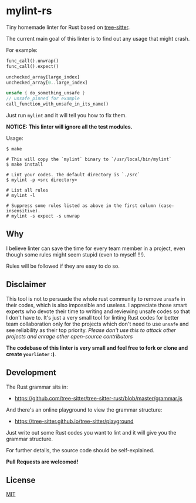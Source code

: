 # mylint-rs

Tiny homemade linter for Rust based on [tree-sitter](https://github.com/tree-sitter).

The current main goal of this linter is to find out any usage that might crash.

For example:
```rust
func_call().unwrap()
func_call().expect()

unchecked_array[large_index]
unchecked_array[0..large_index]

unsafe { do_something_unsafe }
// unsafe_pinned for example
call_function_with_unsafe_in_its_name()
```

Just run `mylint` and it will tell you how to fix them.

**NOTICE: This linter will ignore all the test modules.**

Usage:

```
$ make

# This will copy the `mylint` binary to `/usr/local/bin/mylint`
$ make install

# Lint your codes. The default directory is `./src`
$ mylint -p <src directory>

# List all rules
# mylint -l

# Suppress some rules listed as above in the first column (case-insensitive).
# mylint -s expect -s unwrap
```

## Why
I believe linter can save the time for every team member in a project,
even though some rules might seem stupid (even to myself !!!).

Rules will be followed if they are easy to do so.

## Disclaimer
This tool is not to persuade the whole rust community to remove `unsafe` in their codes,
which is also impossible and useless.
I appreciate those smart experts who devote their time to writing and reviewing unsafe codes
so that I don't have to.
It's just a very small tool for linting Rust codes for better team collaboration
only for the projects which don't need to use `unsafe` and see reliability as their top priority.
*Please don't use this to attack other projects and enrage other open-source contributors*

**The codebase of this linter is very small and feel free to fork or clone and create `yourlinter` :)**.

## Development
The Rust grammar sits in:
- https://github.com/tree-sitter/tree-sitter-rust/blob/master/grammar.js

And there's an online playground to view the grammar structure:
- https://tree-sitter.github.io/tree-sitter/playground

Just write out some Rust codes you want to lint and it will give you the grammar structure.

For further details, the source code should be self-explained.

**Pull Requests are welcomed!**

## License
[MIT](https://choosealicense.com/licenses/mit/)
